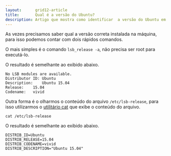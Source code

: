 ```yaml
---
layout:      grid12-article
title:       Qual é a versão do Ubuntu?
description: Artigo que mostra como identificar  a versão do Ubuntu em modo texto  (pelo terminal)
---
```


As vezes precisamos saber qual a versão correta instalada na máquina, para isso podemos contar com dois rápidos comandos.

O mais simples é o comando `lsb_release -a`, não precisa ser root para executá-lo.

O resultado é semelhante ao exibido abaixo.

    No LSB modules are available.
    Distributor ID:	Ubuntu
    Description:	Ubuntu 15.04
    Release:	15.04
    Codename:	vivid

Outra forma é o olharmos o conteúdo do arquivo `/etc/lsb-release`, para isso utilizarmos o 
[utilitário cat](/linux/utilitario-cat/) que exibe o conteúdo do arquivo.

    cat /etc/lsb-release

O resultado é semelhante ao exibido abaixo.

    DISTRIB_ID=Ubuntu
    DISTRIB_RELEASE=15.04
    DISTRIB_CODENAME=vivid
    DISTRIB_DESCRIPTION="Ubuntu 15.04"


